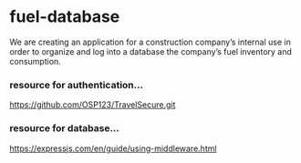 # fuel-database
We are creating an application for a construction company’s internal use in order to organize and log into a database the company’s fuel inventory and consumption.



### resource for authentication...
https://github.com/OSP123/TravelSecure.git

### resource for database...
https://expressjs.com/en/guide/using-middleware.html
